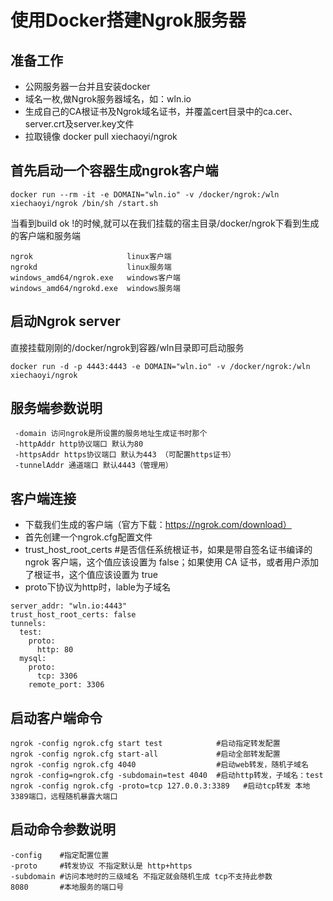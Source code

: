 # 使用Docker搭建Ngrok服务器

## 准备工作
* 公网服务器一台并且安装docker
* 域名一枚,做Ngrok服务器域名，如：wln.io
* 生成自己的CA根证书及Ngrok域名证书，并覆盖cert目录中的ca.cer、server.crt及server.key文件
* 拉取镜像 docker pull xiechaoyi/ngrok

## 首先启动一个容器生成ngrok客户端
```linux
docker run --rm -it -e DOMAIN="wln.io" -v /docker/ngrok:/wln xiechaoyi/ngrok /bin/sh /start.sh
```
当看到build ok !的时候,就可以在我们挂载的宿主目录/docker/ngrok下看到生成的客户端和服务端

```
ngrok                     linux客户端
ngrokd                    linux服务端
windows_amd64/ngrok.exe   windows客户端
windows_amd64/ngrokd.exe  windows服务端
```

## 启动Ngrok server
直接挂载刚刚的/docker/ngrok到容器/wln目录即可启动服务
```linux
docker run -d -p 4443:4443 -e DOMAIN="wln.io" -v /docker/ngrok:/wln xiechaoyi/ngrok
```

## 服务端参数说明
```
 -domain 访问ngrok是所设置的服务地址生成证书时那个
 -httpAddr http协议端口 默认为80
 -httpsAddr https协议端口 默认为443 （可配置https证书）
 -tunnelAddr 通道端口 默认4443（管理用）
```

## 客户端连接
* 下载我们生成的客户端（官方下载：https://ngrok.com/download）
* 首先创建一个ngrok.cfg配置文件
* trust_host_root_certs #是否信任系统根证书，如果是带自签名证书编译的 ngrok 客户端，这个值应该设置为 false；如果使用 CA 证书，或者用户添加了根证书，这个值应该设置为 true
* proto下协议为http时，lable为子域名
```
server_addr: "wln.io:4443"
trust_host_root_certs: false
tunnels:
  test:
    proto:
      http: 80
  mysql:
    proto:
      tcp: 3306
    remote_port: 3306
```

## 启动客户端命令
```
ngrok -config ngrok.cfg start test            #启动指定转发配置
ngrok -config ngrok.cfg start-all             #启动全部转发配置
ngrok -config ngrok.cfg 4040                  #启动web转发，随机子域名
ngrok -config=ngrok.cfg -subdomain=test 4040  #启动http转发，子域名：test
ngrok -config ngrok.cfg -proto=tcp 127.0.0.3:3389   #启动tcp转发 本地3389端口，远程随机暴露大端口
```
## 启动命令参数说明
```
-config    #指定配置位置
-proto     #转发协议 不指定默认是 http+https
-subdomain #访问本地时的三级域名 不指定就会随机生成 tcp不支持此参数
8080       #本地服务的端口号
```